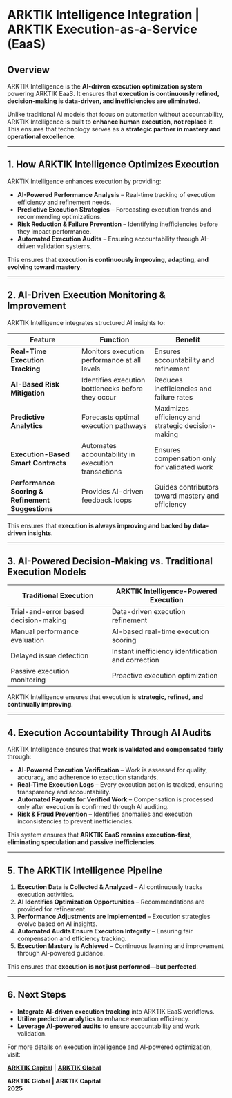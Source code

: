 # ARKTIK Intelligence Integration | ARKTIK Execution-as-a-Service (EaaS)  

## **Overview**  
ARKTIK Intelligence is the **AI-driven execution optimization system** powering ARKTIK EaaS. It ensures that **execution is continuously refined, decision-making is data-driven, and inefficiencies are eliminated**.  

Unlike traditional AI models that focus on automation without accountability, ARKTIK Intelligence is built to **enhance human execution, not replace it**. This ensures that technology serves as a **strategic partner in mastery and operational excellence**.  

---  

## **1. How ARKTIK Intelligence Optimizes Execution**  

ARKTIK Intelligence enhances execution by providing:  

- **AI-Powered Performance Analysis** – Real-time tracking of execution efficiency and refinement needs.  
- **Predictive Execution Strategies** – Forecasting execution trends and recommending optimizations.  
- **Risk Reduction & Failure Prevention** – Identifying inefficiencies before they impact performance.  
- **Automated Execution Audits** – Ensuring accountability through AI-driven validation systems.  

This ensures that **execution is continuously improving, adapting, and evolving toward mastery**.  

---  

## **2. AI-Driven Execution Monitoring & Improvement**  

ARKTIK Intelligence integrates structured AI insights to:  

| **Feature** | **Function** | **Benefit** |
|------------|------------|------------|
| **Real-Time Execution Tracking** | Monitors execution performance at all levels | Ensures accountability and refinement |
| **AI-Based Risk Mitigation** | Identifies execution bottlenecks before they occur | Reduces inefficiencies and failure rates |
| **Predictive Analytics** | Forecasts optimal execution pathways | Maximizes efficiency and strategic decision-making |
| **Execution-Based Smart Contracts** | Automates accountability in execution transactions | Ensures compensation only for validated work |
| **Performance Scoring & Refinement Suggestions** | Provides AI-driven feedback loops | Guides contributors toward mastery and efficiency |  

This ensures that **execution is always improving and backed by data-driven insights**.  

---  

## **3. AI-Powered Decision-Making vs. Traditional Execution Models**  

| **Traditional Execution** | **ARKTIK Intelligence-Powered Execution** |
|--------------------------|--------------------------------|
| Trial-and-error based decision-making | Data-driven execution refinement |
| Manual performance evaluation | AI-based real-time execution scoring |
| Delayed issue detection | Instant inefficiency identification and correction |
| Passive execution monitoring | Proactive execution optimization |  

ARKTIK Intelligence ensures that execution is **strategic, refined, and continually improving**.  

---  

## **4. Execution Accountability Through AI Audits**  

ARKTIK Intelligence ensures that **work is validated and compensated fairly** through:  

- **AI-Powered Execution Verification** – Work is assessed for quality, accuracy, and adherence to execution standards.  
- **Real-Time Execution Logs** – Every execution action is tracked, ensuring transparency and accountability.  
- **Automated Payouts for Verified Work** – Compensation is processed only after execution is confirmed through AI auditing.  
- **Risk & Fraud Prevention** – Identifies anomalies and execution inconsistencies to prevent inefficiencies.  

This system ensures that **ARKTIK EaaS remains execution-first, eliminating speculation and passive inefficiencies**.  

---  

## **5. The ARKTIK Intelligence Pipeline**  

1. **Execution Data is Collected & Analyzed** – AI continuously tracks execution activities.  
2. **AI Identifies Optimization Opportunities** – Recommendations are provided for refinement.  
3. **Performance Adjustments are Implemented** – Execution strategies evolve based on AI insights.  
4. **Automated Audits Ensure Execution Integrity** – Ensuring fair compensation and efficiency tracking.  
5. **Execution Mastery is Achieved** – Continuous learning and improvement through AI-powered guidance.  

This ensures that **execution is not just performed—but perfected**.  

---  

## **6. Next Steps**  

- **Integrate AI-driven execution tracking** into ARKTIK EaaS workflows.  
- **Utilize predictive analytics** to enhance execution efficiency.  
- **Leverage AI-powered audits** to ensure accountability and work validation.  

For more details on execution intelligence and AI-powered optimization, visit:  

**[ARKTIK Capital](https://arktikcapital.com)** | **[ARKTIK Global](https://arktikglobal.com)**  

**ARKTIK Global | ARKTIK Capital**  
**2025**  
